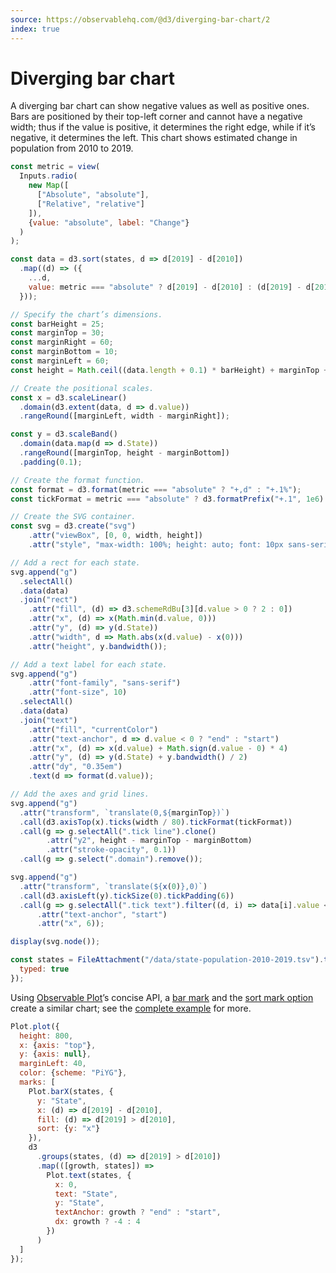 ```yaml
---
source: https://observablehq.com/@d3/diverging-bar-chart/2
index: true
---
```


# Diverging bar chart

A diverging bar chart can show negative values as well as positive ones. Bars are positioned by their top-left corner and cannot have a negative width; thus if the value is positive, it determines the right edge, while if it’s negative, it determines the left. This chart shows estimated change in population from 2010 to 2019.

```js
const metric = view(
  Inputs.radio(
    new Map([
      ["Absolute", "absolute"],
      ["Relative", "relative"]
    ]),
    {value: "absolute", label: "Change"}
  )
);
```

```js echo
const data = d3.sort(states, d => d[2019] - d[2010])
  .map((d) => ({
    ...d,
    value: metric === "absolute" ? d[2019] - d[2010] : (d[2019] - d[2010]) / d[2010]
  }));

// Specify the chart’s dimensions.
const barHeight = 25;
const marginTop = 30;
const marginRight = 60;
const marginBottom = 10;
const marginLeft = 60;
const height = Math.ceil((data.length + 0.1) * barHeight) + marginTop + marginBottom;

// Create the positional scales.
const x = d3.scaleLinear()
  .domain(d3.extent(data, d => d.value))
  .rangeRound([marginLeft, width - marginRight]);

const y = d3.scaleBand()
  .domain(data.map(d => d.State))
  .rangeRound([marginTop, height - marginBottom])
  .padding(0.1);

// Create the format function.
const format = d3.format(metric === "absolute" ? "+,d" : "+.1%");
const tickFormat = metric === "absolute" ? d3.formatPrefix("+.1", 1e6) : d3.format("+.0%");

// Create the SVG container.
const svg = d3.create("svg")
    .attr("viewBox", [0, 0, width, height])
    .attr("style", "max-width: 100%; height: auto; font: 10px sans-serif;");

// Add a rect for each state.
svg.append("g")
  .selectAll()
  .data(data)
  .join("rect")
    .attr("fill", (d) => d3.schemeRdBu[3][d.value > 0 ? 2 : 0])
    .attr("x", (d) => x(Math.min(d.value, 0)))
    .attr("y", (d) => y(d.State))
    .attr("width", d => Math.abs(x(d.value) - x(0)))
    .attr("height", y.bandwidth());

// Add a text label for each state.
svg.append("g")
    .attr("font-family", "sans-serif")
    .attr("font-size", 10)
  .selectAll()
  .data(data)
  .join("text")
    .attr("fill", "currentColor")
    .attr("text-anchor", d => d.value < 0 ? "end" : "start")
    .attr("x", (d) => x(d.value) + Math.sign(d.value - 0) * 4)
    .attr("y", (d) => y(d.State) + y.bandwidth() / 2)
    .attr("dy", "0.35em")
    .text(d => format(d.value));

// Add the axes and grid lines.
svg.append("g")
  .attr("transform", `translate(0,${marginTop})`)
  .call(d3.axisTop(x).ticks(width / 80).tickFormat(tickFormat))
  .call(g => g.selectAll(".tick line").clone()
        .attr("y2", height - marginTop - marginBottom)
        .attr("stroke-opacity", 0.1))
  .call(g => g.select(".domain").remove());

svg.append("g")
  .attr("transform", `translate(${x(0)},0)`)
  .call(d3.axisLeft(y).tickSize(0).tickPadding(6))
  .call(g => g.selectAll(".tick text").filter((d, i) => data[i].value < 0)
      .attr("text-anchor", "start")
      .attr("x", 6));

display(svg.node());
```

```js echo
const states = FileAttachment("/data/state-population-2010-2019.tsv").tsv({
  typed: true
});
```

Using [Observable Plot](/plot/)’s concise API, a [bar mark](/plot/marks/bar) and the [sort mark option](/plot/features/scales#sort-mark-option) create a similar chart; see the [complete example](/@observablehq/plot-state-population-change?intent=fork) for more.

```js echo
Plot.plot({
  height: 800,
  x: {axis: "top"},
  y: {axis: null},
  marginLeft: 40,
  color: {scheme: "PiYG"},
  marks: [
    Plot.barX(states, {
      y: "State",
      x: (d) => d[2019] - d[2010],
      fill: (d) => d[2019] > d[2010],
      sort: {y: "x"}
    }),
    d3
      .groups(states, (d) => d[2019] > d[2010])
      .map(([growth, states]) =>
        Plot.text(states, {
          x: 0,
          text: "State",
          y: "State",
          textAnchor: growth ? "end" : "start",
          dx: growth ? -4 : 4
        })
      )
  ]
});
```
